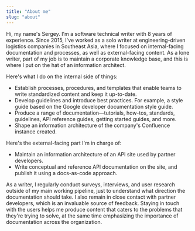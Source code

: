 ```yaml
---
title: "About me"
slug: "about"
---
```


Hi, my name's Sergey. I'm a software technical writer with 8 years of experience. Since 2015, I've worked as a solo writer at engineering-driven logistics companies in Southeast Asia, where I focused on internal-facing documentation and processes, as well as external-facing content. As a lone writer, part of my job is to maintain a corporate knowledge base, and this is where I put on the hat of an information architect.

Here's what I do on the internal side of things:
* Establish processes, procedures, and templates that enable teams to write standardized content and keep it up-to-date.
* Develop guidelines and introduce best practices. For example, a style guide based on the Google developer documentation style guide.
* Produce a range of documentation—tutorials, how-tos, standards, guidelines, API reference guides, getting started guides, and more. 
* Shape an information architecture of the company's Confluence instance created.

Here's the external-facing part I'm in charge of:
* Maintain an information architecture of an API site used by partner developers.
* Write conceptual and reference API documentation on the site, and publish it using a docs-as-code approach.

As a writer, I regularly conduct surveys, interviews, and user research outside of my main working pipeline, just to understand what direction the documentation should take. I also remain in close contact with partner developers, which is an invaluable source of feedback. Staying in touch with the users helps me produce content that caters to the problems that they're trying to solve, at the same time emphasizing the importance of documentation across the organization.